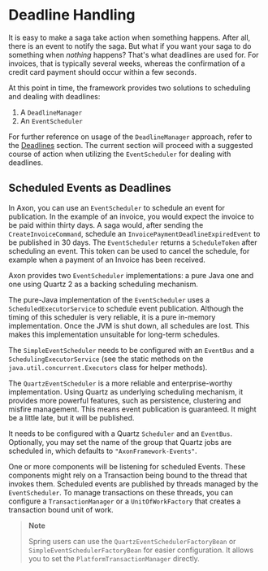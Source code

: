 # Deadline Handling

It is easy to make a saga take action when something happens. 
After all, there is an event to notify the saga. 
But what if you want your saga to do something when _nothing_ happens? 
That's what deadlines are used for. 
For invoices, that is typically several weeks, whereas the confirmation of a credit card payment should occur within a few seconds.

At this point in time, the framework provides two solutions to scheduling and dealing with deadlines:

1. A `DeadlineManager`
2. An `EventScheduler`

For further reference on usage of the `DeadlineManager` approach,
 refer to the [Deadlines](../../configuring-infrastructure-components/deadlines.md) section.
The current section will proceed with a suggested course of action when utilizing the `EventScheduler` for dealing with deadlines.

## Scheduled Events as Deadlines  

In Axon, you can use an `EventScheduler` to schedule an event for publication. 
In the example of an invoice, you would expect the invoice to be paid within thirty days. 
A saga would, after sending the `CreateInvoiceCommand`, schedule an `InvoicePaymentDeadlineExpiredEvent` to be published in 30 days. 
The `EventScheduler` returns a `ScheduleToken` after scheduling an event. 
This token can be used to cancel the schedule, for example when a payment of an Invoice has been received.

Axon provides two `EventScheduler` implementations: a pure Java one and one using Quartz 2 as a backing scheduling mechanism.

The pure-Java implementation of the `EventScheduler` uses a `ScheduledExecutorService` to schedule event publication. 
Although the timing of this scheduler is very reliable, it is a pure in-memory implementation. 
Once the JVM is shut down, all schedules are lost. 
This makes this implementation unsuitable for long-term schedules.

The `SimpleEventScheduler` needs to be configured with an `EventBus` and a `SchedulingExecutorService`
 \(see the static methods on the `java.util.concurrent.Executors` class for helper methods\).

The `QuartzEventScheduler` is a more reliable and enterprise-worthy implementation. 
Using Quartz as underlying scheduling mechanism, it provides more powerful features, such as persistence,
 clustering and misfire management. 
This means event publication is guaranteed. It might be a little late, but it will be published.

It needs to be configured with a Quartz `Scheduler` and an `EventBus`. 
Optionally, you may set the name of the group that Quartz jobs are scheduled in,
 which defaults to `"AxonFramework-Events"`.

One or more components will be listening for scheduled Events. 
These components might rely on a Transaction being bound to the thread that invokes them. 
Scheduled events are published by threads managed by the `EventScheduler`. 
To manage transactions on these threads,
 you can configure a `TransactionManager` or a `UnitOfWorkFactory` that creates a transaction bound unit of work.

> **Note**
>
> Spring users can use the `QuartzEventSchedulerFactoryBean` or `SimpleEventSchedulerFactoryBean` for easier configuration. 
> It allows you to set the `PlatformTransactionManager` directly.
